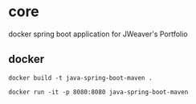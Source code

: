 # core
docker spring boot application for JWeaver's Portfolio


docker
---

``docker build -t java-spring-boot-maven .``

``docker run -it -p 8080:8080 java-spring-boot-maven``
